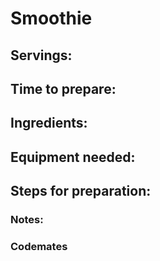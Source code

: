 # Smoothie

## Servings: 

## Time to prepare: 

## Ingredients:


## Equipment needed:


## Steps for preparation:



### Notes:



### Codemates #
